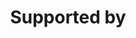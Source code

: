 ---
title: Supported by
labels:
    - 
        image:  jdown-logo.png
        label: J-Down
    -
        image: logo.png
        label: React JS
---